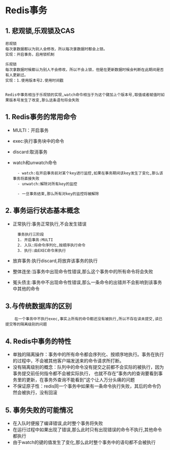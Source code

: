 # Redis事务

## 1. 悲观锁,乐观锁及CAS

	悲观锁
	每次拿数据都以为别人会修改，所以每次拿数据时都会上锁。
	实现：开启事务，启用锁机制
	
	乐观锁
	每次拿数据时候都认为别人不会修改，所以不会上锁，但是在更新数据时候会判断在此期间是否有人更新过。
	实现：1.使用版本号2.使用时间戳


	Redis中事务相当于乐观锁的实现,watch命令相当于为这个键加上个版本号,取值或者赋值时如果版本号发生了改变,那么这条语句将会失败

## 1. Redis事务的常用命令

- MULTI：开启事务
- exec:执行事务块中的命令
- discard:取消事务
- watch和unwatch命令

		- watch:在开启事务前对某个key进行监控,如果在事务期间该key发生了变化,那么该事务将直接失败
		- unwatch:解除对所有key的监控
		
		- 一旦事务结束,那么所有对key的监控将被解除

## 2. 事务运行状态基本概念

- 正常执行:事务正常执行,不会发生错误 
		
		事务执行三阶段
		1. 开启事务:MULTI
		2. 入队:将命令序列化,按顺序执行命令
		3. 执行:由EXEC命令来执行
- 放弃事务:执行discard,将放弃该事务的执行
- 整体连坐:当事务中出现命令性错误,那么这个事务中的所有命令将会失败
- 冤头债主:事务中不出现命令性错误,那么一条命令的出错并不会影响到该事务中其他的命令

## 3.与传统数据库的区别

	    在一个事务中不执行exec,事实上所有的命令都还没有被执行,所以不存在读未提交,读已提交等的隔离级别的问题

## 4. Redis中事务的特性

- 单独的隔离操作：事务中的所有命令都会序列化、按顺序地执行。事务在执行的过程中，不会被其他客户端发送来的命令请求所打断。
- 没有隔离级别的概念：队列中的命令没有提交之前都不会实际的被执行，因为事务提交前任何指令都不会被实际执行，
也就不存在”事务内的查询要看到事务里的更新，在事务外查询不能看到”这个让人万分头痛的问题
- 不保证原子性：redis同一个事务中如果有一条命令执行失败，其后的命令仍然会被执行，没有回滚

## 5. 事务失败的可能情况

- 在入队时便报了编译错误,此时整个事务将失败
- 在运行过程中如果出现了错误,那么此时只有出现错误的命令不执行,其他命令都执行
- 由于watch的键的值发生了变化,那么此时整个事务中的语句都不会被执行